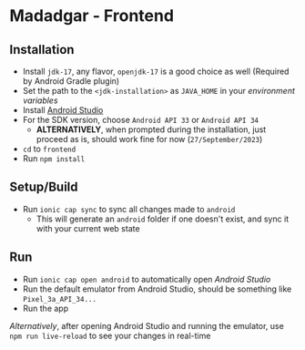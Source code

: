 # Madadgar - Frontend

## Installation
- Install `jdk-17`, any flavor, `openjdk-17` is a good choice as well (Required by Android Gradle plugin)
- Set the path to the `<jdk-installation>` as `JAVA_HOME` in your *environment variables*
- Install [Android Studio](https://developer.android.com/studio)
- For the SDK version, choose `Android API 33` or `Android API 34`
  - **ALTERNATIVELY**, when prompted during the installation, just proceed as is, should work fine for now (`27/September/2023`)
- `cd` to `frontend`
- Run `npm install`

## Setup/Build
- Run `ionic cap sync` to sync all changes made to `android`
  - This will generate an `android` folder if one doesn't exist, and sync it with your current web state

## Run
- Run `ionic cap open android` to automatically open *Android Studio*
- Run the default emulator from Android Studio, should be something like `Pixel_3a_API_34...`
- Run the app

*Alternatively*, after opening Android Studio and running the emulator, use `npm run live-reload` to see your changes in real-time
